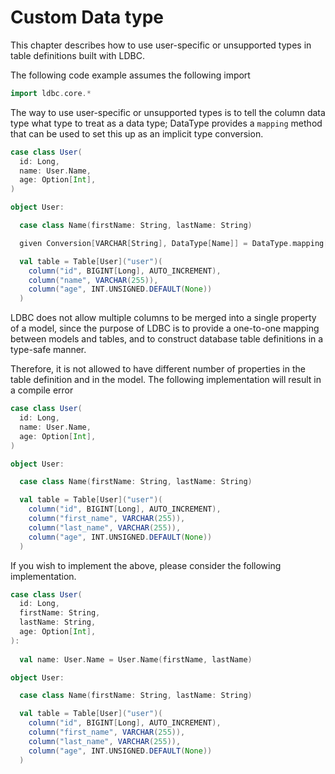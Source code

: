 # Custom Data type

This chapter describes how to use user-specific or unsupported types in table definitions built with LDBC.

The following code example assumes the following import

```scala 3
import ldbc.core.*
```

The way to use user-specific or unsupported types is to tell the column data type what type to treat as a data type; DataType provides a `mapping` method that can be used to set this up as an implicit type conversion.

```scala 3
case class User(
  id: Long,
  name: User.Name,
  age: Option[Int],
)

object User:

  case class Name(firstName: String, lastName: String)

  given Conversion[VARCHAR[String], DataType[Name]] = DataType.mapping[VARCHAR[String], Name]

  val table = Table[User]("user")(
    column("id", BIGINT[Long], AUTO_INCREMENT),
    column("name", VARCHAR(255)),
    column("age", INT.UNSIGNED.DEFAULT(None))
  )
```

LDBC does not allow multiple columns to be merged into a single property of a model, since the purpose of LDBC is to provide a one-to-one mapping between models and tables, and to construct database table definitions in a type-safe manner.

Therefore, it is not allowed to have different number of properties in the table definition and in the model. The following implementation will result in a compile error

```scala 3
case class User(
  id: Long,
  name: User.Name,
  age: Option[Int],
)

object User:

  case class Name(firstName: String, lastName: String)

  val table = Table[User]("user")(
    column("id", BIGINT[Long], AUTO_INCREMENT),
    column("first_name", VARCHAR(255)),
    column("last_name", VARCHAR(255)),
    column("age", INT.UNSIGNED.DEFAULT(None))
  )
```

If you wish to implement the above, please consider the following implementation.

```scala 3
case class User(
  id: Long,
  firstName: String, 
  lastName: String,
  age: Option[Int],
):
  
  val name: User.Name = User.Name(firstName, lastName)

object User:

  case class Name(firstName: String, lastName: String)

  val table = Table[User]("user")(
    column("id", BIGINT[Long], AUTO_INCREMENT),
    column("first_name", VARCHAR(255)),
    column("last_name", VARCHAR(255)),
    column("age", INT.UNSIGNED.DEFAULT(None))
  )
```
